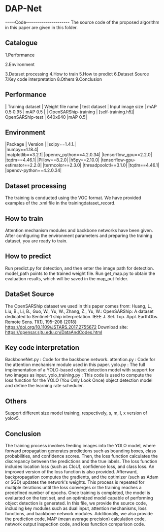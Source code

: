 # DAP-Net
-----Code----------------------
The source code of the proposed algorithm in this paper are given in this folder.
## Catalogue
1.Performance  

2.Environment  

3.Dataset processing
4.How to train
5.How to predict
6.Dataset Source
7.Key code interpretation 
8.Others
9.Conclusion
## Performance
| Training dataset | Weight file name | test dataset | Input image size | mAP 0.5:0.95 | mAP 0.5 |
| OpenSARShip-training | [self-training.h5]| OpenSARShip-test | 640x640 |mAP 0.5|
## Environment
|Package  |  Version |
|scipy==1.4.1.|  
|numpy==1.18.4|  
|matplotlib==3.2.1|
|opencv_python==4.2.0.34|
|tensorflow_gpu==2.2.0|
|tqdm==4.46.1|
|Pillow==8.2.0|
|h5py==2.10.0|
|tensorflow-gpu-estimator==2.2.0|
|termcolor==2.3.0|
|threadpoolctl==3.1.0|
|tqdm==4.46.1|
|opencv-python==4.2.0.34|
## Dataset processing
The training is conducted using the VOC format. 
We have provided examples of the .xml file in the trainingdataset_record.
## How to train
Attention mechanism modules and backbone networks have been given.
After configuring the environment parameters and preparing the training dataset, you are ready to train. 
## How to predict
Run predict.py for detection, and then enter the image path for detection.
model_path points to the trained weight file. 
Run get_map.py to obtain the evaluation results, which will be saved in the map_out folder.
## DataSet Source
The OpenSARShip dataset we used in this paper comes from:
Huang, L., Liu, B., Li, B., Guo, W., Yu, W., Zhang, Z., Yu, W.: OpenSARShip: A dataset dedicated to Sentinel-1 ship interpretation. IEEE J. Sel. Top. Appl. EarthObs. Remote Sens. 11(1), 195–208 (2018) 
https://doi.org/10.1109/JSTARS.2017.2755672
Download site: 
https://opensar.sjtu.edu.cn/DataAndCodes.html
## Key code interpretation 
BackboneNet.py : Code for the backbone network.
attention.py : Code for the attention mechanism module used in this paper.
yolo.py : The full implementation of a YOLO-based object detection model with support for two images as input.
yolo_training.py : This code is used to compute the loss function for the YOLO (You Only Look Once) object detection model and define the learning rate scheduler.
## Others
Support different size model training, respectively, s, m, l, x version of yolov5.
## Conclusion
The training process involves feeding images into the YOLO model, where forward propagation generates predictions such as bounding boxes, class probabilities, and confidence scores. Then, the loss function calculates the discrepancy between the predictions and the true labels. The loss function includes location loss (such as CIoU), confidence loss, and class loss. An improved version of the loss function is also provided. 
Afterward, backpropagation computes the gradients, and the optimizer (such as Adam or SGD) updates the network's weights. This process is repeated for multiple iterations until the loss converges or the training reaches a predefined number of epochs. Once training is completed, the model is evaluated on the test set, and an optimized model capable of performing object detection is generated.
In this file, we provide the source code, including key modules such as dual input, attention mechanisms, loss functions, and backbone network modules. Additionally, we also provide the prediction code, MAP (mean average precision) calculation code, network output inspection code, and loss function comparison code.


